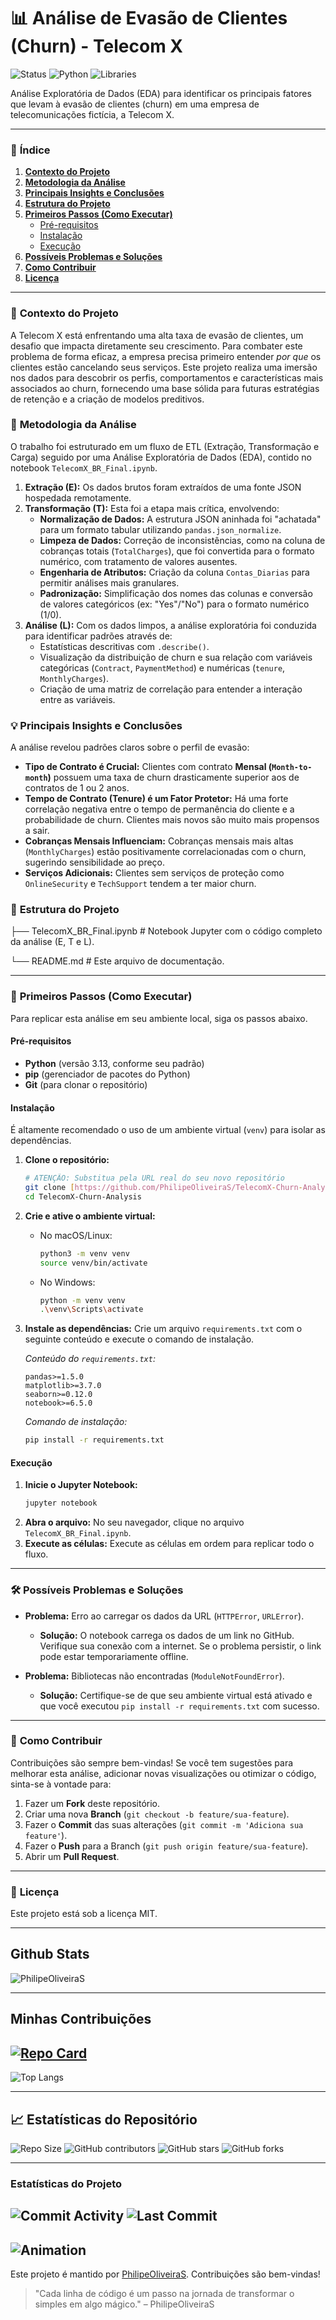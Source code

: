 # 📊 Análise de Evasão de Clientes (Churn) - Telecom X

![Status](https://img.shields.io/badge/status-Concluído-brightgreen?style=for-the-badge)
![Python](https://img.shields.io/badge/Python-3.13-blue.svg?style=for-the-badge&logo=PYTHON&logoColor=BLUE)
![Libraries](https://img.shields.io/badge/Libraries-Pandas%20%7C%20Matplotlib%20%7C%20Seaborn-orange?style=for-the-badge)

Análise Exploratória de Dados (EDA) para identificar os principais fatores que levam à evasão de clientes (churn) em uma empresa de telecomunicações fictícia, a Telecom X.

---

### 📖 **Índice**

1.  [**Contexto do Projeto**](#-contexto-do-projeto)
2.  [**Metodologia da Análise**](#-metodologia-da-análise)
3.  [**Principais Insights e Conclusões**](#-principais-insights-e-conclusões)
4.  [**Estrutura do Projeto**](#-estrutura-do-projeto)
5.  [**Primeiros Passos (Como Executar)**](#-primeiros-passos-como-executar)
    * [Pré-requisitos](#pré-requisitos)
    * [Instalação](#instalação)
    * [Execução](#execução)
6.  [**Possíveis Problemas e Soluções**](#-possíveis-problemas-e-soluções)
7.  [**Como Contribuir**](#-como-contribuir)
8.  [**Licença**](#-licença)

---

### 🎯 **Contexto do Projeto**

A Telecom X está enfrentando uma alta taxa de evasão de clientes, um desafio que impacta diretamente seu crescimento. Para combater este problema de forma eficaz, a empresa precisa primeiro entender *por que* os clientes estão cancelando seus serviços. Este projeto realiza uma imersão nos dados para descobrir os perfis, comportamentos e características mais associados ao churn, fornecendo uma base sólida para futuras estratégias de retenção e a criação de modelos preditivos.

### 🔬 **Metodologia da Análise**

O trabalho foi estruturado em um fluxo de ETL (Extração, Transformação e Carga) seguido por uma Análise Exploratória de Dados (EDA), contido no notebook `TelecomX_BR_Final.ipynb`.

1.  **Extração (E):** Os dados brutos foram extraídos de uma fonte JSON hospedada remotamente.
2.  **Transformação (T):** Esta foi a etapa mais crítica, envolvendo:
    * **Normalização de Dados:** A estrutura JSON aninhada foi "achatada" para um formato tabular utilizando `pandas.json_normalize`.
    * **Limpeza de Dados:** Correção de inconsistências, como na coluna de cobranças totais (`TotalCharges`), que foi convertida para o formato numérico, com tratamento de valores ausentes.
    * **Engenharia de Atributos:** Criação da coluna `Contas_Diarias` para permitir análises mais granulares.
    * **Padronização:** Simplificação dos nomes das colunas e conversão de valores categóricos (ex: "Yes"/"No") para o formato numérico (1/0).
3.  **Análise (L):** Com os dados limpos, a análise exploratória foi conduzida para identificar padrões através de:
    * Estatísticas descritivas com `.describe()`.
    * Visualização da distribuição de churn e sua relação com variáveis categóricas (`Contract`, `PaymentMethod`) e numéricas (`tenure`, `MonthlyCharges`).
    * Criação de uma matriz de correlação para entender a interação entre as variáveis.

### 💡 **Principais Insights e Conclusões**

A análise revelou padrões claros sobre o perfil de evasão:

* **Tipo de Contrato é Crucial:** Clientes com contrato **Mensal (`Month-to-month`)** possuem uma taxa de churn drasticamente superior aos de contratos de 1 ou 2 anos.
* **Tempo de Contrato (Tenure) é um Fator Protetor:** Há uma forte correlação negativa entre o tempo de permanência do cliente e a probabilidade de churn. Clientes mais novos são muito mais propensos a sair.
* **Cobranças Mensais Influenciam:** Cobranças mensais mais altas (`MonthlyCharges`) estão positivamente correlacionadas com o churn, sugerindo sensibilidade ao preço.
* **Serviços Adicionais:** Clientes sem serviços de proteção como `OnlineSecurity` e `TechSupport` tendem a ter maior churn.

### 📂 **Estrutura do Projeto**

├── TelecomX_BR_Final.ipynb    # Notebook Jupyter com o código completo da análise (E, T e L).

└── README.md                  # Este arquivo de documentação.

---

### 🚀 **Primeiros Passos (Como Executar)**

Para replicar esta análise em seu ambiente local, siga os passos abaixo.

#### **Pré-requisitos**

* **Python** (versão 3.13, conforme seu padrão)
* **pip** (gerenciador de pacotes do Python)
* **Git** (para clonar o repositório)

#### **Instalação**

É altamente recomendado o uso de um ambiente virtual (`venv`) para isolar as dependências.

1.  **Clone o repositório:**
    ```bash
    # ATENÇÃO: Substitua pela URL real do seu novo repositório
    git clone [https://github.com/PhilipeOliveiraS/TelecomX-Churn-Analysis.git](https://github.com/PhilipeOliveiraS/TelecomX-Churn-Analysis.git)
    cd TelecomX-Churn-Analysis
    ```

2.  **Crie e ative o ambiente virtual:**
    * No macOS/Linux:
        ```bash
        python3 -m venv venv
        source venv/bin/activate
        ```
    * No Windows:
        ```bash
        python -m venv venv
        .\venv\Scripts\activate
        ```

3.  **Instale as dependências:**
    Crie um arquivo `requirements.txt` com o seguinte conteúdo e execute o comando de instalação.

    *Conteúdo do `requirements.txt`:*
    ```
    pandas>=1.5.0
    matplotlib>=3.7.0
    seaborn>=0.12.0
    notebook>=6.5.0
    ```
    *Comando de instalação:*
    ```bash
    pip install -r requirements.txt
    ```

#### **Execução**

1.  **Inicie o Jupyter Notebook:**
    ```bash
    jupyter notebook
    ```
2.  **Abra o arquivo:** No seu navegador, clique no arquivo `TelecomX_BR_Final.ipynb`.
3.  **Execute as células:** Execute as células em ordem para replicar todo o fluxo.

---

### 🛠️ **Possíveis Problemas e Soluções**

* **Problema:** Erro ao carregar os dados da URL (`HTTPError`, `URLError`).
    * **Solução:** O notebook carrega os dados de um link no GitHub. Verifique sua conexão com a internet. Se o problema persistir, o link pode estar temporariamente offline.

* **Problema:** Bibliotecas não encontradas (`ModuleNotFoundError`).
    * **Solução:** Certifique-se de que seu ambiente virtual está ativado e que você executou `pip install -r requirements.txt` com sucesso.

---

### 🤝 **Como Contribuir**

Contribuições são sempre bem-vindas! Se você tem sugestões para melhorar esta análise, adicionar novas visualizações ou otimizar o código, sinta-se à vontade para:

1.  Fazer um **Fork** deste repositório.
2.  Criar uma nova **Branch** (`git checkout -b feature/sua-feature`).
3.  Fazer o **Commit** das suas alterações (`git commit -m 'Adiciona sua feature'`).
4.  Fazer o **Push** para a Branch (`git push origin feature/sua-feature`).
5.  Abrir um **Pull Request**.

---

### 📜 **Licença**

Este projeto está sob a licença MIT.

---

## Github Stats
![PhilipeOliveiraS](https://github-readme-stats.vercel.app/api?username=PhilipeOliveiraS&show_icons=true&bg_color=0D1117&border_color=30A3DC&icon_color=30A3DC&title_color=0056B3&text_color=FFF)

---
## Minhas Contribuições
[![Repo Card](https://github-readme-stats.vercel.app/api/pin/?username=PhilipeOliveiraS&repo=TelecomX-Churn-Analysis&bg_color=0D1117&border_color=30A3DC&show_icons=true&icon_color=30A3DC&title_color=0056B3&text_color=FFF)](https://github.com/PhilipeOliveiraS/TelecomX-Churn-Analysis)
---

![Top Langs](https://github-readme-stats.vercel.app/api/top-langs/?username=PhilipeOliveiraS&layout=compact&bg_color=0D1117&border_color=30A3DC&show_icons=true&icon_color=30A3DC&title_color=0056B3&text_color=FFF)

---

## 📈 Estatísticas do Repositório
![Repo Size](https://img.shields.io/github/repo-size/PhilipeOliveiraS/TelecomX-Churn-Analysis?style=for-the-badge)
![GitHub contributors](https://img.shields.io/github/contributors/PhilipeOliveiraS/TelecomX-Churn-Analysis?style=for-the-badge)
![GitHub stars](https://img.shields.io/github/stars/PhilipeOliveiraS/TelecomX-Churn-Analysis?style=social&style=for-the-badge)
![GitHub forks](https://img.shields.io/github/forks/PhilipeOliveiraS/TelecomX-Churn-Analysis?style=social&style=for-the-badge)

---

### Estatísticas do Projeto
![Commit Activity](https://img.shields.io/github/commit-activity/y/PhilipeOliveiraS/TelecomX-Churn-Analysis?style=for-the-badge)
![Last Commit](https://img.shields.io/github/last-commit/PhilipeOliveiraS/TelecomX-Churn-Analysis?style=for-the-badge)
---
![Animation](https://media.giphy.com/media/du3J3cXyzhj75IOgvA/giphy.gif)
---

Este projeto é mantido por [PhilipeOliveiraS](https://github.com/PhilipeOliveiraS). Contribuições são bem-vindas!

> "Cada linha de código é um passo na jornada de transformar o simples em algo mágico." – PhilipeOliveiraS